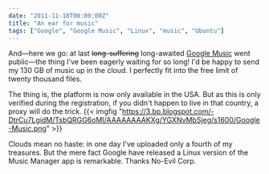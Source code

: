 ```yaml
---
date: "2011-11-18T00:00:00Z"
title: "An ear for music"
tags: ["Google", "Google Music", "Linux", "music", "Ubuntu"]
---
```


And—here we go: at last ~~long-suffering~~ long-awaited [Google Music](http://music.google.com/) went public—the thing I've been eagerly waiting for so long! I'd be happy to send my 130 GB of music up in the cloud. I perfectly fit into the free limit of twenty thousand files.

<!--more-->

The thing is, the platform is now only available in the USA. But as this is only verified during the registration, if you didn't happen to live in that country, a proxy will do the trick.
{{< imgfig "https://3.bp.blogspot.com/-DtrCu7LgidM/TsbQRGG6oMI/AAAAAAAAKXg/YGXNvMbSjeg/s1600/Google-Music.png" >}}

Clouds mean no haste: in one day I've uploaded only a fourth of my treasures. But the mere fact Google have released a Linux version of the Music Manager app is remarkable. Thanks No-Evil Corp.
